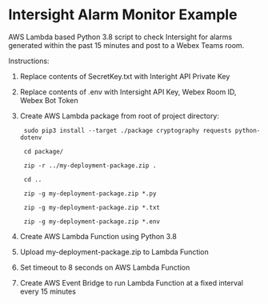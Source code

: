 # Intersight Alarm Monitor Example
AWS Lambda based Python 3.8 script to check Intersight for alarms generated within the past 15 minutes and post to a Webex Teams room.

Instructions:
1. Replace contents of SecretKey.txt with Interight API Private Key
2. Replace contents of .env with Intersight API Key, Webex Room ID, Webex Bot Token
3. Create AWS Lambda package from root of project directory:

        sudo pip3 install --target ./package cryptography requests python-dotenv

        cd package/

        zip -r ../my-deployment-package.zip .

        cd ..

        zip -g my-deployment-package.zip *.py

        zip -g my-deployment-package.zip *.txt

        zip -g my-deployment-package.zip *.env

4. Create AWS Lambda Function using Python 3.8
5. Upload my-deployment-package.zip to Lambda Function
6. Set timeout to 8 seconds on AWS Lambda Function
7. Create AWS Event Bridge to run Lambda Function at a fixed interval every 15 minutes
